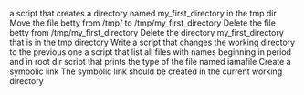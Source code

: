 a script that creates a directory named my_first_directory in the tmp dir
Move the file betty from /tmp/ to /tmp/my_first_directory
Delete the file betty from /tmp/my_first_directory
Delete the directory my_first_directory that is in the tmp directory
Write a script that changes the working directory to the previous one
a script that list all files with names beginning in period and in root dir
script that prints the type of the file named iamafile
Create a symbolic link  The symbolic link should be created in the current working directory

